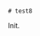                                                                                                                                                                                                                                                                                                                                                                                                                                                                                                                                                                                                                                                            # test8

Init.
